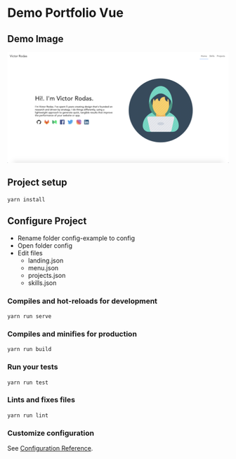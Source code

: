 # Demo Portfolio Vue

## Demo Image
![Demo](https://github.com/VictorRancesCode/portfolio-vue/raw/master/demo.png) 

## Project setup
```
yarn install
```

## Configure Project
- Rename folder config-example to config
- Open folder config
- Edit files
  - landing.json
  - menu.json
  - projects.json
  - skills.json

### Compiles and hot-reloads for development
```
yarn run serve
```

### Compiles and minifies for production
```
yarn run build
```

### Run your tests
```
yarn run test
```

### Lints and fixes files
```
yarn run lint
```

### Customize configuration
See [Configuration Reference](https://cli.vuejs.org/config/).
